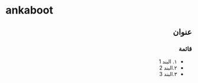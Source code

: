 # ankaboot

## <div dir="rtl">عنوان</div>

### <div dir="rtl">قائمة</div>
<div dir="rtl"><ul>
<li>١. البند 1</li>
<li>٢.البند 2</li>
<li>٣.البند 3</li>
</ul></div>

